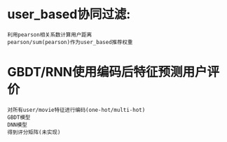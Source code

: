 # user_based协同过滤:
	利用pearson相关系数计算用户距离
	pearson/sum(pearson)作为user_based推荐权重

# GBDT/RNN使用编码后特征预测用户评价
	对所有user/movie特征进行编码(one-hot/multi-hot)
	GBDT模型
	DNN模型
	得到评分矩阵(未实现)